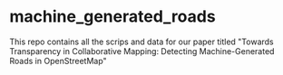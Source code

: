 # machine_generated_roads
This repo contains  all the scrips and data for our paper titled "Towards Transparency in Collaborative Mapping: Detecting Machine-Generated Roads in OpenStreetMap"

